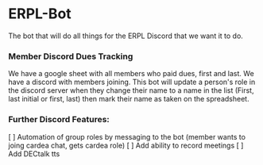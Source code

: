 # ERPL-Bot
The bot that will do all things for the ERPL Discord that we want it to do.

### Member Discord Dues Tracking
We have a google sheet with all members who paid dues, first and last. We have a discord with members joining. 
This bot will update a person's role in the discord server when they change their name to a name in the list (First, last initial or first, last) then mark their name as taken on the spreadsheet.

### Further Discord Features:
 [ ] Automation of group roles by messaging to the bot (member wants to joing cardea chat, gets cardea role)
 [ ] Add ability to record meetings
 [ ] Add DECtalk tts
